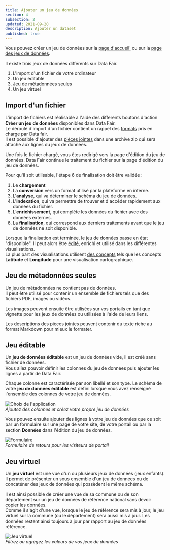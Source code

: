 ```yaml
---
title: Ajouter un jeu de données
section: 4
subsection: 2
updated: 2021-09-20
description: Ajouter un dataset
published: true
---
```


Vous pouvez créer un jeu de données sur la [page d'accueil'](./user-guide-backoffice/dashboard) ou sur la [page des jeux de données](./user-guide-backoffice/datasets).

Il existe trois jeux de données différents sur Data Fair.
1. L'import d'un fichier de votre ordinateur
2. Un jeu éditable  
3. Jeu de métadonnées seules
4. Un jeu virtuel

## Import d'un fichier

L'import de fichiers est réalisable à l'aide des differents boutons d'action **Créer un jeu de données** disponibles dans Data Fair.  
Le déroulé d'import d'un fichier contient un rappel des [formats](./user-guide-backoffice/file-formats) pris en charge par Data fair.  
Il est possible d'ajouter des [pièces jointes](./user-guide-backoffice/attachements) dans une archive zip qui sera attaché aux lignes du jeux de données.

Une fois le fichier chargé, vous êtes redirigé vers la page d'édition du jeu de données. Data Fair continue le traitement du fichier sur la page d'édition du jeu de données.  

Pour qu'il soit utilisable, l'étape 6 de finalisation doit être validée :  

1. Le **chargement**
2. La **conversion** vers un format utilisé par la plateforme en interne.
3. L'**analyse**, qui va déterminer le schéma du jeu de données.
4. L'**indexation**, qui va permettre de trouver et d'accéder rapidement aux données du fichier.
5. L’**enrichissement**, qui complète les données du fichier avec des données externes.
6. La **finalisation**, qui correspond aux derniers traitements avant que le jeu de données ne soit disponible.

<p>
</p>

Lorsque la finalisation est terminée, le jeu de données passe en état "disponible". Il peut alors être [édité](./user-guide-backoffice/edition-dataset), enrichi et utilisé dans les différentes visualisations.  
La plus part des visualisations utilisent [des concepts](./user-guide-backoffice/concept) tels que les concepts **Latitude** et **Longitude** pour une visualisation cartographique.


## Jeu de métadonnées seules

Un jeu de métadonnées ne contient pas de données.  
Il peut être utilisé pour contenir un ensemble de fichiers tels que des fichiers PDF, images ou vidéos.  

Les images peuvent ensuite être utilisées sur vos portails en tant que vignette pour les jeux de données ou utilisées à l'aide de leurs liens.

Les descriptions des pièces jointes peuvent contenir du texte riche au format Markdown pour mieux le formater.


## Jeu éditable

Un **jeu de données éditable** est un jeu de données vide, il est créé sans fichier de données.  
Vous allez pouvoir définir les colonnes du jeu de données puis ajouter les lignes à partir de Data Fair.

Chaque colonne est caractérisée par son libellé et son type.
Le schéma de votre **jeu de données éditable** est défini lorsque vous avez renseigné l'ensemble des colonnes de votre jeu de données.

![Choix de l'application](./images/user-guide-backoffice/import-schema-editable.jpg)  
*Ajoutez des colonnes et créez votre propre jeu de données*

Vous pouvez ensuite ajouter des lignes à votre jeu de données que ce soit par un formulaire sur une page de votre site, de votre portail ou par la section **Données** dans l'édition du jeu de données.

![Formulaire](./images/user-guide-backoffice/import-formulaire.jpg)  
*Formulaire de retours pour les visiteurs de portail*

## Jeu virtuel

Un **jeu virtuel** est une vue d'un ou plusieurs jeux de données (jeux enfants).  
Il permet de présenter un sous ensemble d'un jeu de données ou de concaténer des jeux de données qui possèdent le même schéma.

Il est ainsi possible de créer une vue de sa commune ou de son département sur un jeu de données de référence national sans devoir copier les données.  
Comme il s'agit d'une vue, lorsque le jeu de référence sera mis à jour, le jeu virtuel sur la commune (ou le département) sera aussi mis à jour. Les données restent ainsi toujours à jour par rapport au jeu de données référence.

![Jeu virtuel](./images/user-guide-backoffice/import-virtuel-valeur.jpg)  
*Filtrez ou agrégez les valeurs de vos jeux de données*
